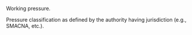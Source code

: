 Working pressure.


<!-- comment -->


Pressure classification as defined by the authority having jurisdiction (e.g., SMACNA, etc.).

